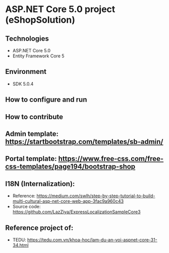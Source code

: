 ﻿# ASP.NET Core 5.0 project (eShopSolution)
## Technologies
- ASP.NET Core 5.0
- Entity Framework Core 5
## Environment
- SDK 5.0.4
## How to configure and run
## How to contribute
## Admin template: https://startbootstrap.com/templates/sb-admin/
## Portal template: https://www.free-css.com/free-css-templates/page194/bootstrap-shop
## I18N (Internalization):
- Reference: https://medium.com/swlh/step-by-step-tutorial-to-build-multi-cultural-asp-net-core-web-app-3fac9a960c43
- Source code: https://github.com/LazZiya/ExpressLocalizationSampleCore3
## Reference project of:
- TEDU: https://tedu.com.vn/khoa-hoc/lam-du-an-voi-aspnet-core-31-34.html